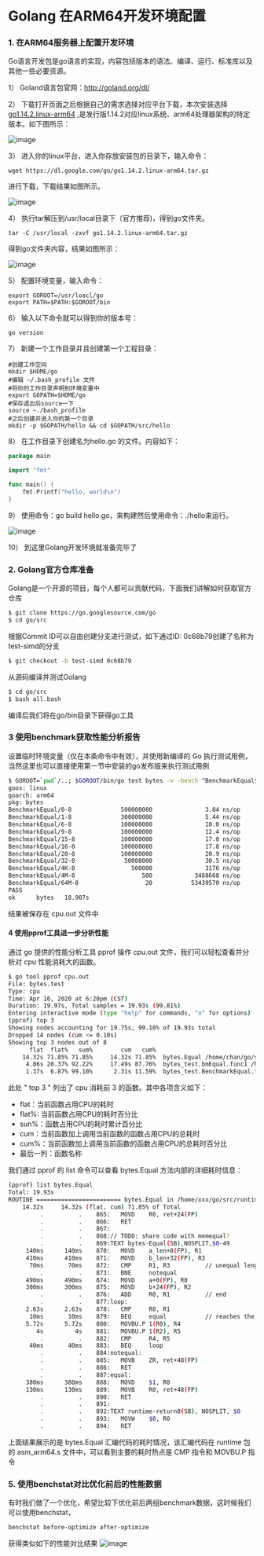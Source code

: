 # Golang 在ARM64开发环境配置

### 1. 在ARM64服务器上配置开发环境

Go语言开发包是go语言的实现，内容包括版本的语法、编译、运行、标准库以及其他一些必要资源。

1） Goland语言包官网：http://goland.org/dl/

2） 下载打开页面之后根据自己的需求选择对应平台下载，本次安装选择[go1.14.2.linux-arm64](https://dl.google.com/go/go1.14.2.linux-arm64.tar.gz) ,是发行版1.14.2对应linux系统、arm64处理器架构的特定版本。如下图所示：

![image](images/image-version.png)

3） 进入你的linux平台，进入你存放安装包的目录下，输入命令：

```linux
wget https://dl.google.com/go/go1.14.2.linux-arm64.tar.gz
```

进行下载，下载结果如图所示。

![image](images/image-install.png)

4） 执行tar解压到/usr/local目录下（官方推荐)，得到go文件夹。

```linux
tar -C /usr/local -zxvf go1.14.2.linux-arm64.tar.gz
```

得到go文件夹内容，结果如图所示：

![image](images/image-gofile.png)

5） 配置环境变量，输入命令：

```linux
export GOROOT=/usr/loacl/go
export PATH=$PATH:$GOROOT/bin
```

6） 输入以下命令就可以得到你的版本号：

```linux
go version
```

7） 新建一个工作目录并且创建第一个工程目录：

```linux
#创建工作空间
mkdir $HOME/go
#编辑 ~/.bash_profile 文件
#将你的工作目录声明到环境变量中
export GOPATH=$HOME/go
#保存退出后source一下
source ~./bash_profile
#之后创建并进入你的第一个目录
mkdir -p $GOPATH/hello && cd $GOPATH/src/hello
```

8） 在工作目录下创建名为hello.go 的文件。内容如下：

```go
package main

import "fmt"

func main() {
	fmt.Printf("hello, world\n")
}
```

9） 使用命令：go build hello.go，来构建然后使用命令：./hello来运行。

![image](images/image-result.png)

10） 到这里Golang开发环境就准备完毕了

### 2. Golang官方仓库准备

Golang是一个开源的项目，每个人都可以贡献代码，下面我们讲解如何获取官方仓库
```bash
$ git clone https://go.googlesource.com/go
$ cd go/src
```
根据Commit ID可以自由创建分支进行测试，如下通过ID: 0c68b79创建了名称为test-simd的分支
```bash
$ git checkout -b test-simd 0c68b79
```
从源码编译并测试Golang
```bash
$ cd go/src
$ bash all.bash 
```
编译后我们将在go/bin目录下获得go工具

### 3 使用benchmark获取性能分析报告

设置临时环境变量（仅在本条命令中有效），并使用新编译的 Go 执行测试用例，当然这里也可以直接使用第一节中安装的go发布版来执行测试用例
```bash
$ GOROOT=`pwd`/..; $GOROOT/bin/go test bytes -v -bench ^BenchmarkEqual$ -run ^$ -cpuprofile=cpu.out
goos: linux
goarch: arm64
pkg: bytes
BenchmarkEqual/0-8              500000000               3.84 ns/op
BenchmarkEqual/1-8              300000000               5.44 ns/op       183.74 MB/s
BenchmarkEqual/6-8              100000000               10.0 ns/op       598.26 MB/s
BenchmarkEqual/9-8              100000000               12.4 ns/op       728.51 MB/s
BenchmarkEqual/15-8             100000000               17.0 ns/op       880.77 MB/s
BenchmarkEqual/16-8             100000000               17.8 ns/op       901.06 MB/s
BenchmarkEqual/20-8             100000000               20.9 ns/op       956.05 MB/s
BenchmarkEqual/32-8              50000000               30.5 ns/op      1050.11 MB/s
BenchmarkEqual/4K-8                500000               3176 ns/op      1289.51 MB/s
BenchmarkEqual/4M-8                   500            3468668 ns/op      1209.20 MB/s
BenchmarkEqual/64M-8                   20           53439570 ns/op      1255.79 MB/s
PASS
ok      bytes   18.907s
```
结果被保存在 cpu.out 文件中

#### 4  使用pprof工具进一步分析性能
通过 go 提供的性能分析工具 pprof 操作 cpu.out 文件，我们可以轻松查看并分析对 cpu 性能消耗大的函数。
```bash
$ go tool pprof cpu.out
File: bytes.test
Type: cpu
Time: Apr 16, 2020 at 6:20pm (CST)
Duration: 19.97s, Total samples = 19.93s (99.81%)
Entering interactive mode (type "help" for commands, "o" for options)
(pprof) top 3
Showing nodes accounting for 19.75s, 99.10% of 19.93s total
Dropped 14 nodes (cum <= 0.10s)
Showing top 3 nodes out of 8
      flat  flat%   sum%        cum   cum%
    14.32s 71.85% 71.85%     14.32s 71.85%  bytes.Equal /home/chan/go/src/runtime/asm_arm64.s
     4.06s 20.37% 92.22%     17.49s 87.76%  bytes_test.bmEqual.func1 /home/chan/go/src/bytes/bytes_test.go
     1.37s  6.87% 99.10%      2.31s 11.59%  bytes_test.BenchmarkEqual.func1 /home/chan/go/src/bytes/bytes_test.go
```
此处 " top 3 " 列出了 cpu 消耗前 3 的函数。其中各项含义如下：
- flat：当前函数占用CPU的耗时  
- flat%: 当前函数占用CPU的耗时百分比  
- sun%：函数占用CPU的耗时累计百分比  
- cum：当前函数加上调用当前函数的函数占用CPU的总耗时  
- cum%：当前函数加上调用当前函数的函数占用CPU的总耗时百分比  
- 最后一列：函数名称  

我们通过 pprof 的 list 命令可以查看 bytes.Equal 方法内部的详细耗时信息：
```bash
(pprof) list bytes.Equal
Total: 19.93s
ROUTINE ======================== bytes.Equal in /home/xxx/go/src/runtime/asm_arm64.s
    14.32s     14.32s (flat, cum) 71.85% of Total
         .          .    865:   MOVD    R0, ret+24(FP)
         .          .    866:   RET
         .          .    867:
         .          .    868:// TODO: share code with memequal?
         .          .    869:TEXT bytes·Equal(SB),NOSPLIT,$0-49
     140ms      140ms    870:   MOVD    a_len+8(FP), R1
     410ms      410ms    871:   MOVD    b_len+32(FP), R3
      70ms       70ms    872:   CMP     R1, R3          // unequal lengths are not equal
         .          .    873:   BNE     notequal
     490ms      490ms    874:   MOVD    a+0(FP), R0
     300ms      300ms    875:   MOVD    b+24(FP), R2
         .          .    876:   ADD     R0, R1          // end
         .          .    877:loop:
     2.63s      2.63s    878:   CMP     R0, R1
      10ms       10ms    879:   BEQ     equal           // reaches the end
     5.72s      5.72s    880:   MOVBU.P 1(R0), R4
        4s         4s    881:   MOVBU.P 1(R2), R5
         .          .    882:   CMP     R4, R5
      40ms       40ms    883:   BEQ     loop
         .          .    884:notequal:
         .          .    885:   MOVB    ZR, ret+48(FP)
         .          .    886:   RET
         .          .    887:equal:
     380ms      380ms    888:   MOVD    $1, R0
     130ms      130ms    889:   MOVB    R0, ret+48(FP)
         .          .    890:   RET
         .          .    891:
         .          .    892:TEXT runtime·return0(SB), NOSPLIT, $0
         .          .    893:   MOVW    $0, R0
         .          .    894:   RET
```
上面结果展示的是 bytes.Equal 汇编代码的耗时情况，该汇编代码在 runtime 包的 asm_arm64.s 文件中，可以看到主要的耗时热点是 CMP 指令和 MOVBU.P 指令

### 5. 使用benchstat对比优化前后的性能数据
有时我们做了一个优化，希望比较下优化前后两组benchmark数据，这时候我们可以使用benchstat，
```bash
benchstat before-optimize after-optimize
```
获得类似如下的性能对比结果
![image](images/SIMDEqualResult.png)  

